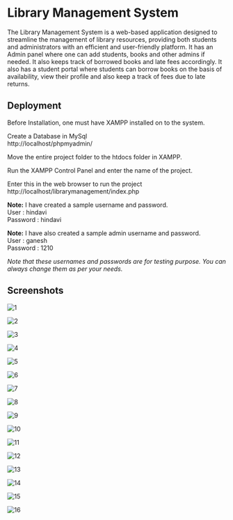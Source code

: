 
# Library Management System

The Library Management System is a web-based application designed to streamline the management of library resources, providing both students and administrators with an efficient and user-friendly platform. It has an Admin panel where one can add students, books and other admins if needed. It also keeps track of borrowed books and late fees accordingly. It also has a student portal where students can borrow books on the basis of availability, view their profile and also keep a track of fees due to late returns.


## Deployment

Before Installation, one must have XAMPP installed on to the system.

Create a Database in MySql  
http://localhost/phpmyadmin/

Move the entire project folder to the htdocs folder in XAMPP.

Run the XAMPP Control Panel and enter the name of the project.

Enter this in the web browser to run the project  
http://localhost/librarymanagement/index.php  

**Note:** I have created a sample username and password.  
User     : hindavi  
Password : hindavi  

**Note:** I have also created a sample admin username and password.  
User     : ganesh  
Password : 1210

*Note that these usernames and passwords are for testing purpose. You can always change them as per your needs.*


## Screenshots

![1](https://github.com/pillaiganeshmohan/Library-Management-System/assets/68379838/d819a5dc-4da4-433e-b17d-f28221dad890)

![2](https://github.com/pillaiganeshmohan/Library-Management-System/assets/68379838/d6b7285a-e250-4657-a86c-f6c52e47cb4a)

![3](https://github.com/pillaiganeshmohan/Library-Management-System/assets/68379838/f2e3d046-aa88-4694-8240-0c6bd129a13c)

![4](https://github.com/pillaiganeshmohan/Library-Management-System/assets/68379838/46808f51-fd31-4008-923c-becb83c3fe29)

![5](https://github.com/pillaiganeshmohan/Library-Management-System/assets/68379838/bea10bb5-5e46-4624-84a3-9b3d77187537)

![6](https://github.com/pillaiganeshmohan/Library-Management-System/assets/68379838/ba1cbcdd-e3b2-40b5-8b8e-4a57b805c664)

![7](https://github.com/pillaiganeshmohan/Library-Management-System/assets/68379838/12784f8e-08ca-4c5b-992d-01dfb4db6b99)

![8](https://github.com/pillaiganeshmohan/Library-Management-System/assets/68379838/c8b471fd-3050-40f5-85ef-b9f75988f683)

![9](https://github.com/pillaiganeshmohan/Library-Management-System/assets/68379838/899ebc88-c4d7-452a-8c6c-6a8ea2ba0c1f)

![10](https://github.com/pillaiganeshmohan/Library-Management-System/assets/68379838/547271b1-b8ba-4925-abda-748362ae7eee)

![11](https://github.com/pillaiganeshmohan/Library-Management-System/assets/68379838/558e180f-c743-4481-9211-93c5c9034cb0)

![12](https://github.com/pillaiganeshmohan/Library-Management-System/assets/68379838/55c5b9f1-cb18-4c62-ae54-f18926859486)

![13](https://github.com/pillaiganeshmohan/Library-Management-System/assets/68379838/f45eceac-c7eb-4286-acb9-1a222402dc0f)

![14](https://github.com/pillaiganeshmohan/Library-Management-System/assets/68379838/887b8d63-d2bc-463d-8ea0-c5fcc21be479)

![15](https://github.com/pillaiganeshmohan/Library-Management-System/assets/68379838/7071287a-17a0-4841-a1d9-af21f03ec80a)

![16](https://github.com/pillaiganeshmohan/Library-Management-System/assets/68379838/afc226e9-583c-42b1-ba82-19fff5f09c02)

